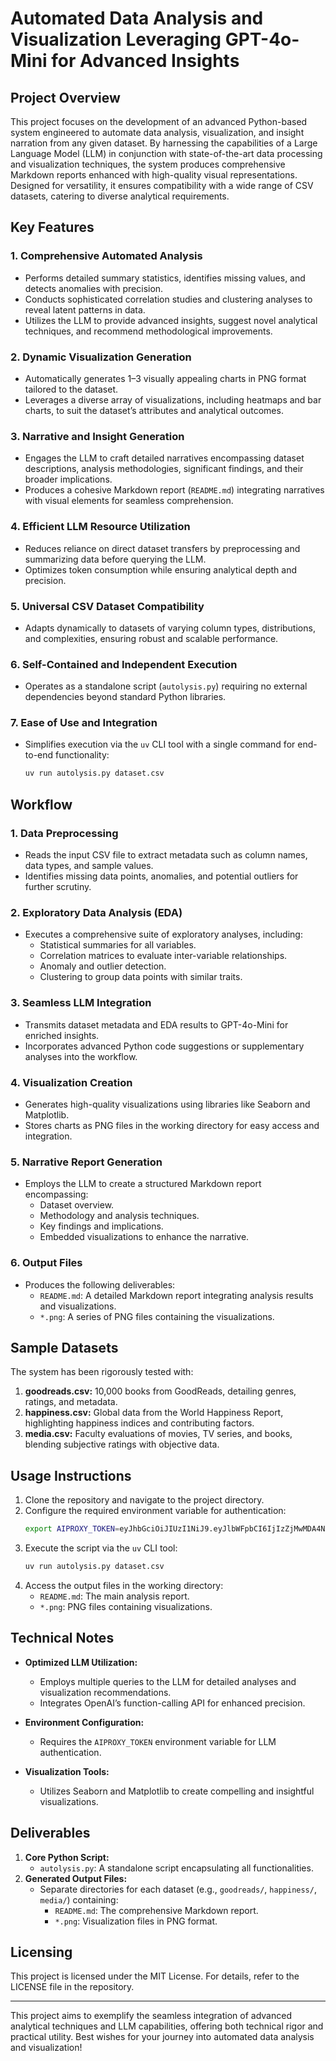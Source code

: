 # Automated Data Analysis and Visualization Leveraging GPT-4o-Mini for Advanced Insights

## Project Overview
This project focuses on the development of an advanced Python-based system engineered to automate data analysis, visualization, and insight narration from any given dataset. By harnessing the capabilities of a Large Language Model (LLM) in conjunction with state-of-the-art data processing and visualization techniques, the system produces comprehensive Markdown reports enhanced with high-quality visual representations. Designed for versatility, it ensures compatibility with a wide range of CSV datasets, catering to diverse analytical requirements.

## Key Features
### 1. Comprehensive Automated Analysis
- Performs detailed summary statistics, identifies missing values, and detects anomalies with precision.
- Conducts sophisticated correlation studies and clustering analyses to reveal latent patterns in data.
- Utilizes the LLM to provide advanced insights, suggest novel analytical techniques, and recommend methodological improvements.

### 2. Dynamic Visualization Generation
- Automatically generates 1–3 visually appealing charts in PNG format tailored to the dataset.
- Leverages a diverse array of visualizations, including heatmaps and bar charts, to suit the dataset’s attributes and analytical outcomes.

### 3. Narrative and Insight Generation
- Engages the LLM to craft detailed narratives encompassing dataset descriptions, analysis methodologies, significant findings, and their broader implications.
- Produces a cohesive Markdown report (`README.md`) integrating narratives with visual elements for seamless comprehension.

### 4. Efficient LLM Resource Utilization
- Reduces reliance on direct dataset transfers by preprocessing and summarizing data before querying the LLM.
- Optimizes token consumption while ensuring analytical depth and precision.

### 5. Universal CSV Dataset Compatibility
- Adapts dynamically to datasets of varying column types, distributions, and complexities, ensuring robust and scalable performance.

### 6. Self-Contained and Independent Execution
- Operates as a standalone script (`autolysis.py`) requiring no external dependencies beyond standard Python libraries.

### 7. Ease of Use and Integration
- Simplifies execution via the `uv` CLI tool with a single command for end-to-end functionality:
  ```bash
  uv run autolysis.py dataset.csv
  ```

## Workflow
### 1. Data Preprocessing
- Reads the input CSV file to extract metadata such as column names, data types, and sample values.
- Identifies missing data points, anomalies, and potential outliers for further scrutiny.

### 2. Exploratory Data Analysis (EDA)
- Executes a comprehensive suite of exploratory analyses, including:
  - Statistical summaries for all variables.
  - Correlation matrices to evaluate inter-variable relationships.
  - Anomaly and outlier detection.
  - Clustering to group data points with similar traits.

### 3. Seamless LLM Integration
- Transmits dataset metadata and EDA results to GPT-4o-Mini for enriched insights.
- Incorporates advanced Python code suggestions or supplementary analyses into the workflow.

### 4. Visualization Creation
- Generates high-quality visualizations using libraries like Seaborn and Matplotlib.
- Stores charts as PNG files in the working directory for easy access and integration.

### 5. Narrative Report Generation
- Employs the LLM to create a structured Markdown report encompassing:
  - Dataset overview.
  - Methodology and analysis techniques.
  - Key findings and implications.
  - Embedded visualizations to enhance the narrative.

### 6. Output Files
- Produces the following deliverables:
  - `README.md`: A detailed Markdown report integrating analysis results and visualizations.
  - `*.png`: A series of PNG files containing the visualizations.

## Sample Datasets
The system has been rigorously tested with:
1. **goodreads.csv:** 10,000 books from GoodReads, detailing genres, ratings, and metadata.
2. **happiness.csv:** Global data from the World Happiness Report, highlighting happiness indices and contributing factors.
3. **media.csv:** Faculty evaluations of movies, TV series, and books, blending subjective ratings with objective data.

## Usage Instructions
1. Clone the repository and navigate to the project directory.
2. Configure the required environment variable for authentication:
   ```bash
   export AIPROXY_TOKEN=eyJhbGciOiJIUzI1NiJ9.eyJlbWFpbCI6IjIzZjMwMDA4NDZAZHMuc3R1ZHkuaWl0bS5hYy5pbiJ9.aAADlNke0HlX6cysVl-4OKJxeIKegMeldrHk6e1HcYU
   ```
3. Execute the script via the `uv` CLI tool:
   ```bash
   uv run autolysis.py dataset.csv
   ```
4. Access the output files in the working directory:
   - `README.md`: The main analysis report.
   - `*.png`: PNG files containing visualizations.

## Technical Notes
- **Optimized LLM Utilization:**
  - Employs multiple queries to the LLM for detailed analyses and visualization recommendations.
  - Integrates OpenAI’s function-calling API for enhanced precision.

- **Environment Configuration:**
  - Requires the `AIPROXY_TOKEN` environment variable for LLM authentication.

- **Visualization Tools:**
  - Utilizes Seaborn and Matplotlib to create compelling and insightful visualizations.

## Deliverables
1. **Core Python Script:**
   - `autolysis.py`: A standalone script encapsulating all functionalities.
2. **Generated Output Files:**
   - Separate directories for each dataset (e.g., `goodreads/`, `happiness/`, `media/`) containing:
     - `README.md`: The comprehensive Markdown report.
     - `*.png`: Visualization files in PNG format.

## Licensing
This project is licensed under the MIT License. For details, refer to the LICENSE file in the repository.

---

This project aims to exemplify the seamless integration of advanced analytical techniques and LLM capabilities, offering both technical rigor and practical utility. Best wishes for your journey into automated data analysis and visualization!
